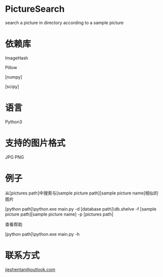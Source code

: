 # PictureSearch
search a picture in directory according to a sample picture

# 依赖库
ImageHash

Pillow

[numpy]

[scipy]

# 语言
Python3

# 支持的图片格式
JPG PNG

# 例子
从[pictures path]中搜索与[sample picture path]\[sample picture name]相似的图片

[python path]\python.exe main.py -d [database path]\db.shelve -f [sample picture path]\[sample picture name] -p [pictures path]

查看帮助

[python path]\python.exe main.py -h

# 联系方式

jieshentan@outlook.com

